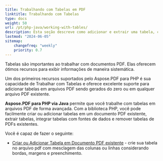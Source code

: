 ```yaml
---
title: Trabalhando com Tabelas em PDF
linktitle: Trabalhando com Tabelas
type: docs
weight: 50
url: /pt/php-java/working-with-tables/
description: Esta seção descreve como adicionar e extrair uma tabela, como manipular e integrar uma tabela usando o PHP.
lastmod: "2024-06-05"
sitemap:
    changefreq: "weekly"
    priority: 0.7
---
```


Tabelas são importantes ao trabalhar com documentos PDF. Elas oferecem ótimos recursos para exibir informações de maneira sistemática.

Um dos primeiros recursos suportados pelo Aspose.PDF para PHP é sua capacidade de Trabalhar com Tabelas e oferece excelente suporte para adicionar tabelas em arquivos PDF sendo gerados do zero ou em qualquer arquivo PDF existente.

**Aspose.PDF para PHP via Java** permite que você trabalhe com tabelas em arquivos PDF de forma avançada. Com a biblioteca PHP, você pode facilmente criar ou adicionar tabelas em um documento PDF existente, extrair tabelas, integrar tabelas com fontes de dados e remover tabelas de PDFs existentes.

Você é capaz de fazer o seguinte:

- [Criar ou Adicionar Tabela em Documento PDF existente](/pdf/pt/php-java/add-table-in-existing-pdf-document/) - crie sua tabela no arquivo pdf com mesclagem das colunas ou linhas considerando bordas, margens e preenchimento.